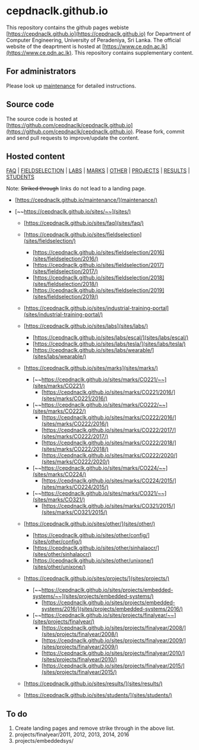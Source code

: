 # cepdnaclk.github.io

This repository contains the github pages webiste [https://cepdnaclk.github.io](https://cepdnaclk.github.io) for Department of Computer Engineering, University of Peradeniya, Sri Lanka. The official website of the deaprtment is hosted at [https://www.ce.pdn.ac.lk](https://www.ce.pdn.ac.lk). This repository contains supplementary content.

## For administrators

Please look up [maintenance](maintenance) for detailed instructions.

## Source code

The source code is hosted at [https://github.com/cepdnaclk/cepdnaclk.github.io](https://github.com/cepdnaclk/cepdnaclk.github.io). Please fork, commit and send pull requests to improve/update the content.


## Hosted content

[FAQ](sites/faq) | [FIELDSELECTION](sites/fieldselection) | [LABS](sites/labs) | [MARKS](sites/marks) | [OTHER](sites/other) | [PROJECTS](sites/projects) | [RESULTS](sites/results) | [STUDENTS](sites/students)

Note: ~~Striked through~~ links do not lead to a landing page.

* [https://cepdnaclk.github.io/maintenance/](maintenance/)


* [~~https://cepdnaclk.github.io/sites/~~](sites/)
	* [https://cepdnaclk.github.io/sites/faq](sites/faq/)
	* [https://cepdnaclk.github.io/sites/fieldselection](sites/fieldselection/)
		* [https://cepdnaclk.github.io/sites/fieldselection/2016](sites/fieldselection/2016/)
		* [https://cepdnaclk.github.io/sites/fieldselection/2017](sites/fieldselection/2017/)
		* [https://cepdnaclk.github.io/sites/fieldselection/2018](sites/fieldselection/2018/)
		* [https://cepdnaclk.github.io/sites/fieldselection/2019](sites/fieldselection/2019/)


	* [https://cepdnaclk.github.io/sites/industrial-training-portal](sites/industrial-training-portal/)

	* [https://cepdnaclk.github.io/sites/labs](sites/labs/)
		* [https://cepdnaclk.github.io/sites/labs/escal/](sites/labs/escal/)
		* [https://cepdnaclk.github.io/sites/labs/tesla/](sites/labs/tesla/)
		* [https://cepdnaclk.github.io/sites/labs/wearable/](sites/labs/wearable/)


	* [https://cepdnaclk.github.io/sites/marks](sites/marks/)
		* [~~https://cepdnaclk.github.io/sites/marks/CO221/~~](sites/marks/CO221/)
			* [https://cepdnaclk.github.io/sites/marks/CO221/2016/](sites/marks/CO221/2016/)
		* [~~https://cepdnaclk.github.io/sites/marks/CO222/~~](sites/marks/CO222/)
			* [https://cepdnaclk.github.io/sites/marks/CO222/2016/](sites/marks/CO222/2016/)
			* [https://cepdnaclk.github.io/sites/marks/CO222/2017/](sites/marks/CO222/2017/)
			* [https://cepdnaclk.github.io/sites/marks/CO222/2018/](sites/marks/CO222/2018/)
			* [https://cepdnaclk.github.io/sites/marks/CO222/2020/](sites/marks/CO222/2020/)
		* [~~https://cepdnaclk.github.io/sites/marks/CO224/~~](sites/marks/CO224/)
			* [https://cepdnaclk.github.io/sites/marks/CO224/2015/](sites/marks/CO224/2015/)
		* [~~https://cepdnaclk.github.io/sites/marks/CO321/~~](sites/marks/CO321/)
			* [https://cepdnaclk.github.io/sites/marks/CO321/2015/](sites/marks/CO321/2015/)

	* [https://cepdnaclk.github.io/sites/other/](sites/other/)
		* [https://cepdnaclk.github.io/sites/other/config/](sites/other/config/)
		* [https://cepdnaclk.github.io/sites/other/sinhalaocr/](sites/other/sinhalaocr/)
		* [https://cepdnaclk.github.io/sites/other/unixone/](sites/other/unixone/)

	* [https://cepdnaclk.github.io/sites/projects/](sites/projects/)
		* [~~https://cepdnaclk.github.io/sites/projects/embedded-systems/~~](sites/projects/embedded-systems/)
			* [https://cepdnaclk.github.io/sites/projects/embedded-systems/2016/](sites/projects/embedded-systems/2016/)
		* [~~https://cepdnaclk.github.io/sites/projects/finalyear/~~](sites/projects/finalyear/)
			* [https://cepdnaclk.github.io/sites/projects/finalyear/2008/](sites/projects/finalyear/2008/)
			* [https://cepdnaclk.github.io/sites/projects/finalyear/2009/](sites/projects/finalyear/2009/)
			* [https://cepdnaclk.github.io/sites/projects/finalyear/2010/](sites/projects/finalyear/2010/)
			* [https://cepdnaclk.github.io/sites/projects/finalyear/2015/](sites/projects/finalyear/2015/)
	
	* [https://cepdnaclk.github.io/sites/results/](sites/results/)

	* [https://cepdnaclk.github.io/sites/students/](sites/students/)




## To do

1. Create landing pages and remove strike through in the above list.
2. projects/finalyear/2011, 2012, 2013, 2014, 2016
2. projects/embeddedsys/
